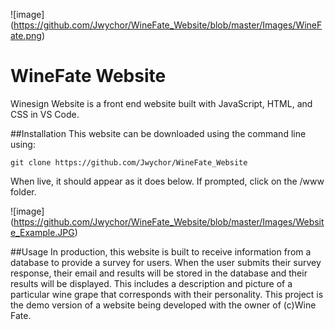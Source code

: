 ![image]
(https://github.com/Jwychor/WineFate_Website/blob/master/Images/WineFate.png)
 
 # WineFate Website
Winesign Website is a front end website built with JavaScript, HTML, and CSS in VS Code.

##Installation
This website can be downloaded using the command line using:

```
git clone https://github.com/Jwychor/WineFate_Website
```

When live, it should appear as it does below. If prompted, click on the /www folder.

![image]
(https://github.com/Jwychor/WineFate_Website/blob/master/Images/Website_Example.JPG)

##Usage
In production, this website is built to receive information from a database to provide a survey for users. When the user submits their survey response, their email and results will be stored in the database and their results will be displayed. This includes a description and picture of a particular wine grape that corresponds with their personality. This project is the demo version of a website being developed with the owner of (c)Wine Fate.
